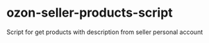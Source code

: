 # ozon-seller-products-script
Script for get products with description from seller personal account
